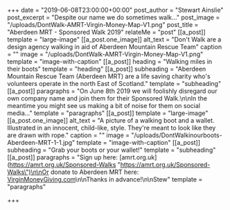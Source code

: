 +++
date = "2019-06-08T23:00:00+00:00"
post_author = "Stewart Ainslie"
post_excerpt = "Despite our name we do sometimes walk..."
post_image = "/uploads/DontWalk-AMRT-Virgin-Money-Map-V1.png"
post_title = "Aberdeen MRT - Sponsored Walk 2019"
relateMe = "post"
[[a_post]]
template = "large-image"
[[a_post.one_image]]
alt_text = "Don't Walk are a design agency walking in aid of Aberdeen Mountain Rescue Team"
caption = ""
image = "/uploads/DontWalk-AMRT-Virgin-Money-Map-V1.png"
template = "image-with-caption"
[[a_post]]
heading = "Walking miles in their boots"
template = "heading"
[[a_post]]
subheading = "Aberdeen Mountain Rescue Team (Aberdeen MRT) are a life saving charity who's volunteers operate in the north East of Scotland."
template = "subheading"
[[a_post]]
paragraphs = "On June 8th 2019 we will foolishly disregard our own company name and join them for their Sponsored Walk.\n\nIn the meantime you might see us making a bit of noise for them on social media..."
template = "paragraphs"
[[a_post]]
template = "large-image"
[[a_post.one_image]]
alt_text = "A picture of a walking boot and a wallet. Illustrated in an innocent, child-like, style. They're meant to look like they are drawn with rope."
caption = ""
image = "/uploads/DontWalkinourboots-Aberdeen-MRT-1-1.jpg"
template = "image-with-caption"
[[a_post]]
subheading = "Grab your boots or your wallet!"
template = "subheading"
[[a_post]]
paragraphs = "Sign up here: [amrt.org.uk](https://amrt.org.uk/Sponsored-Walks \"https://amrt.org.uk/Sponsored-Walks\")\n\nOr donate to Aberdeen MRT here: [VirginMoneyGiving.com](https://uk.virginmoneygiving.com/Team/DontWalk)\n\nThanks in advance!\n\nStew"
template = "paragraphs"

+++
